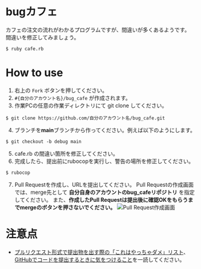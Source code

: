 # bugカフェ

カフェの注文の流れがわかるプログラムですが、間違いが多くあるようです。
間違いを修正してみましょう。

```
$ ruby cafe.rb
```

# How to use

1. 右上の `Fork` ボタンを押してください。
2. `#{自分のアカウント名}/bug_cafe` が作成されます。
3. 作業PCの任意の作業ディレクトリにて git clone してください。

```
$ git clone https://github.com/自分のアカウント名/bug_cafe.git
```

4. ブランチを**main**ブランチから作ってください。例えば以下のようにします。

```
$ git checkout -b debug main
```

5. cafe.rb の間違い箇所を修正してください。
6. 完成したら、提出前にrubocopを実行し、警告の場所を修正してください。

```
$ rubocop
```

7. Pull Requestを作成し、URLを提出してください。
Pull Requestの作成画面では、merge先として **自分自身のアカウントのbug_cafeリポジトリ** を指定してください。
また、**作成したPull Requestは提出後に確認OKをもらうまでmergeのボタンを押さないでください。**
![Pull Request作成画面](https://user-images.githubusercontent.com/2603449/99864665-0c145c00-2be8-11eb-8501-14bd484529f2.png)


# 注意点
- [プルリクエスト形式で提出物を出す際の「これはやっちゃダメ」リスト](https://bootcamp.fjord.jp/pages/317)、[GitHubでコードを提出するときに気をつけること](https://bootcamp.fjord.jp/pages/info-for-github)を一読してください。
